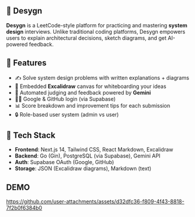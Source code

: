 ## 🧠 Desygn

**Desygn** is a LeetCode-style platform for practicing and mastering **system design** interviews. Unlike traditional coding platforms, Desygn empowers users to explain architectural decisions, sketch diagrams, and get AI-powered feedback.

## 🚀 Features

- ✍️ Solve system design problems with written explanations + diagrams
- 🧠 Embedded **Excalidraw** canvas for whiteboarding your ideas
- 🤖 Automated judging and feedback powered by **Gemini**
- 🧑‍💻 Google & GitHub login (via Supabase)
- 📊 Score breakdown and improvement tips for each submission
- 🔒 Role-based user system (admin vs user)

## 🧱 Tech Stack

- **Frontend**: Next.js 14, Tailwind CSS, React Markdown, Excalidraw
- **Backend**: Go (Gin), PostgreSQL (via Supabase), Gemini API
- **Auth**: Supabase OAuth (Google, GitHub)
- **Storage**: JSON (Excalidraw diagrams), Markdown (text)

## DEMO
https://github.com/user-attachments/assets/d32dfc36-f809-4f43-8818-7f2b0f6384b0










